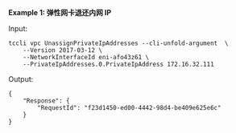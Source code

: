 **Example 1: 弹性网卡退还内网 IP**



Input: 

```
tccli vpc UnassignPrivateIpAddresses --cli-unfold-argument  \
    --Version 2017-03-12 \
    --NetworkInterfaceId eni-afo43z61 \
    --PrivateIpAddresses.0.PrivateIpAddress 172.16.32.111
```

Output: 
```
{
    "Response": {
        "RequestId": "f23d1450-ed00-4442-98d4-be409e625e6c"
    }
}
```

